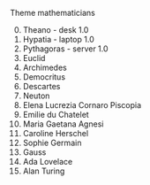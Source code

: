 Theme mathematicians

0. Theano - desk 1.0
1. Hypatia - laptop 1.0
2. Pythagoras - server 1.0
3. Euclid
4. Archimedes
5. Democritus
6. Descartes
7. Neuton
8. Elena Lucrezia Cornaro Piscopia
9. Emilie du Chatelet
10. Maria Gaetana Agnesi
11. Caroline Herschel
12. Sophie Germain
13. Gauss
14. Ada Lovelace
15. Alan Turing
